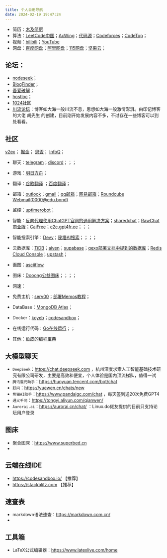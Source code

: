 ```yaml
---
title: 个人自用导航
date: 2024-02-19 19:47:24
---
```



- 简历：[木及简厉](https://www.mujicv.com/)
- 算法：[LeetCode中国](https://leetcode.cn/)；[AcWing](https://www.acwing.com/)；[代码源](http://oj.daimayuan.top/)；[Codeforces](https://codeforces.com/)；[CodeTop](https://codetop.cc/home)；
- 视频：[bilibili](https://space.bilibili.com/601622742)；[YouTube](https://www.youtube.com/)
- 网盘：[百度网盘](https://pan.baidu.com/)；[阿里网盘](https://www.aliyundrive.com/)；[115网盘](https://life.115.com/)；[坚果云](https://www.jianguoyun.com/)；

## 论坛：
- [nodeseek](https://www.nodeseek.com/)；
- [BlogFinder](https://bf.zzxworld.com/)；
- [吾爱破解](https://www.52pojie.cn/)；
- [hostloc](https://hostloc.com/)；
- [1024社区](https://1024.day/)
- [川流论坛](https://bbs.chuanliu.org/)：博客如大海一般川流不息，思想如大海一般激情澎湃。由印记博客的大佬 胡先生 的创建，目前刚开始发展内容不多，不过存在一些博客可以到处看看。

## 社区
[v2ex](https://www.v2ex.com/)；
[掘金](https://juejin.cn/)；
[思否](https://segmentfault.com/)；
[InfoQ](https://www.infoq.cn/)；

- 聊天：[telegram](https://web.telegram.org/a/)；[discord](https://discord.com/)；[]()；[]()；
- 游戏：[明日方舟](https://prts.wiki/w/%E5%85%AC%E6%8B%9B%E8%AE%A1%E7%AE%97)；
- 翻译：[谷歌翻译](https://translate.google.com/) ；[百度翻译](https://fanyi.baidu.com/)；
- 邮箱：[outlook](https://outlook.live.com/)；[gmail](https://mail.google.com/)；[qq邮箱](https://mail.qq.com/)；[网易邮箱](https://mail.163.com/)；[Roundcube Webmail(0000@edu.bond)](https://witcher.mxrouting.net/roundcube/?_task=mail&_mbox=INBOX)  

- 监控：[uptimerobot](https://dashboard.uptimerobot.com/monitors)；  
- 智能：[反向代理使用ChatGPT官网的通用解决方案](https://github.com/RawChat/RawChat)；[sharedchat](https://sharedchat.cn/shared.html)；[RawChat商业版](https://chat.openai.fo/)；[CaiFree](https://chat.caifree.com/#/)；[c2c.gpt4fr.ee](https://c2c.gpt4fr.ee/)；[]()；[]()；

- 智能搜索引擎：[Devv](https://devv.ai/)；[秘塔AI搜索](https://metaso.cn/)；[]()；[]()；[]()；

- 云数据库：[TiDB](https://tidbcloud.com/)；[aiven](https://console.aiven.io/)；[supabase](https://supabase.com/)；[qexo部署文档中提到的数据库](https://www.oplog.cn/qexo/start/build.html#vercel-%E9%83%A8%E7%BD%B2-postgresql-supabase)；[Redis Cloud Console](https://app.redislabs.com/)；[upstash](https://console.upstash.com/)；
- 画图：[asciiflow](https://asciiflow.com/)
- 图床：[Dooong公益图床](https://image.dooo.ng/)；[]()；[]()；[]()；
- 网速：
- 免费主机：[serv00](https://www.serv00.com/)；[部署Memos教程](https://blog.rappit.site/2024/01/27/serv00_logs#Memos)；
- DataBase：[MongoDB Atlas](https://cloud.mongodb.com/)；
- Docker：[koyeb](https://www.koyeb.com/)；[codesandbox](https://codesandbox.io/)；

- 在线运行代码：[Go在线运行](https://www.bejson.com/runcode/golang/)；[]()；[]()

- 其他：[鱼皮的编程宝典](https://www.codefather.cn/)

## 大模型聊天

- `DeepSeek`：https://chat.deepseek.com ，杭州深度求索人工智能基础技术研究有限公司研发，主要是高效和便宜，个人体验是国内顶流梯队，值得一试
- `腾讯混元助手`：https://hunyuan.tencent.com/bot/chat
- `跃问`：https://yuewen.cn/chats/new
- `熊猫AI助手`：https://www.pandaigc.com/chat ，每天签到送20次免费GPT4
- `通义千问`：https://tongyi.aliyun.com/qianwen/
- `Aurorai.ai`：https://aurorai.cn/chat/ ：Linux.do佬友提供的目前只支持论坛用户登录

## 图床

- 聚合图床：https://www.superbed.cn
- 

## 云端在线IDE

- https://codesandbox.io/ 【推荐】
- https://stackblitz.com 【推荐】

## 速查表

- markdown语法速查：https://markdown.com.cn/
- 

## 工具箱

- LaTeX公式编辑器：https://www.latexlive.com/home